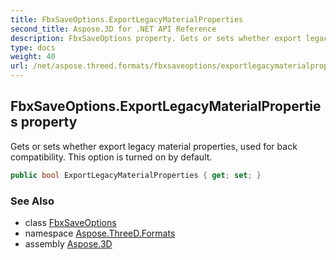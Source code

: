 ```yaml
---
title: FbxSaveOptions.ExportLegacyMaterialProperties
second_title: Aspose.3D for .NET API Reference
description: FbxSaveOptions property. Gets or sets whether export legacy material properties used for back compatibility. This option is turned on by default
type: docs
weight: 40
url: /net/aspose.threed.formats/fbxsaveoptions/exportlegacymaterialproperties/
---
```

## FbxSaveOptions.ExportLegacyMaterialProperties property

Gets or sets whether export legacy material properties, used for back compatibility. This option is turned on by default.

```csharp
public bool ExportLegacyMaterialProperties { get; set; }
```

### See Also

* class [FbxSaveOptions](../)
* namespace [Aspose.ThreeD.Formats](../../../aspose.threed.formats/)
* assembly [Aspose.3D](../../../)


